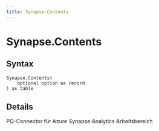 ```yaml
---
title: Synapse.Contents
---
```


# Synapse.Contents



## Syntax

```powerquery
Synapse.Contents(
    optional option as record
) as table
```


## Details

PQ-Connector für Azure Synapse Analytics Arbeitsbereich


